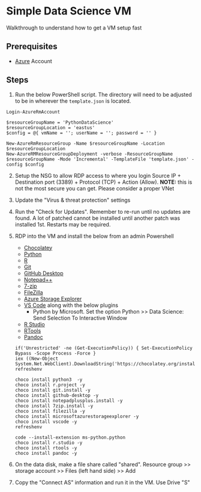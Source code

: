 # Simple Data Science VM

Walkthrough to understand how to get a VM setup fast

## Prerequisites

* [Azure](https://portal.azure.com) Account

## Steps

1. Run the below PowerShell script.
   The directory will need to be adjusted to be in wherever the `template.json` is located.

```{ps1}
Login-AzureRmAccount

$resourceGroupName = 'PythonDataScience'
$resourceGroupLocation = 'eastus'
$config = @{ vmName = ''; userName = ''; password = '' }

New-AzureRmResourceGroup -Name $resourceGroupName -Location $resourceGroupLocation
New-AzureRMResourceGroupDeployment -verbose -ResourceGroupName $resourceGroupName -Mode 'Incremental' -TemplateFile 'template.json' -config $config
```

2. Setup the NSG to allow RDP access to where you login
   Source IP + Destination port (3389) + Protocol (TCP) + Action (Allow).
   **NOTE:** this is not the most secure you can get.
   Please consider a proper VNet
3. Update the "Virus & threat protection" settings
4. Run the "Check for Updates".
   Remember to re-run until no updates are found.
   A lot of patched cannot be installed until another patch was installed 1st.
   Restarts may be required.
5. RDP into the VM and install the below from an admin Powershell
   * [Chocolatey](https://chocolatey.org/install)     
   * [Python](https://www.python.org/downloads/windows/)
   * [R](https://cran.r-project.org/bin/windows/base/)
   * [Git](https://gitforwindows.org/)
   * [GitHub Desktop](https://desktop.github.com/)
   * [Notepad++](https://notepad-plus-plus.org/download)
   * [7-zip](https://www.7-zip.org/)
   * [FileZilla](https://filezilla-project.org/download.php)
   * [Azure Storage Explorer](https://azure.microsoft.com/en-us/features/storage-explorer/)
   * [VS Code](https://code.visualstudio.com/Download) along with the below plugins
     * Python by Microsoft.
	   Set the option Python >> Data Science: Send Selection To Interactive Window
   * [R Studio](https://www.rstudio.com/products/rstudio/download/)
   * [RTools](https://cran.r-project.org/bin/windows/Rtools/)
   * [Pandoc](https://pandoc.org)
   
   ```{ps1}
   if('Unrestricted' -ne (Get-ExecutionPolicy)) { Set-ExecutionPolicy Bypass -Scope Process -Force }
   iex ((New-Object System.Net.WebClient).DownloadString('https://chocolatey.org/install.ps1'))
   refreshenv

   choco install python3  -y
   choco install r.project -y
   choco install git.install -y
   choco install github-desktop -y   
   choco install notepadplusplus.install -y
   choco install 7zip.install -y
   choco install filezilla -y
   choco install microsoftazurestorageexplorer -y   
   choco install vscode -y
   refreshenv

   code --install-extension ms-python.python
   choco install r.studio -y
   choco install rtools -y
   choco install pandoc -y
   ```
6. On the data disk, make a file share called "shared".
   Resource group >> storage account >> Files (left hand side) >> Add
7. Copy the "Connect AS" information and run it in the VM.
   Use Drive "S"


